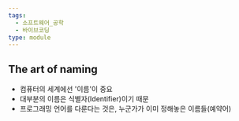 ```yaml
---
tags:
  - 소프트웨어_공학
  - 바이브코딩
type: module
---
```


## The art of naming

- 컴퓨터의 세계에선 '이름'이 중요
- 대부분의 이름은 식별자(Identifier)이기 때문
- 프로그래밍 언어를 다룬다는 것은, 누군가가 이미 정해놓은 이름들(예약어)
